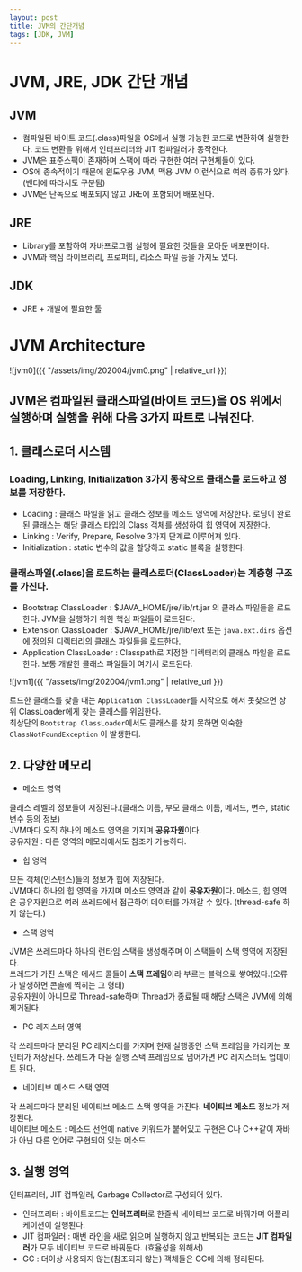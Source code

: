 ```yaml
---
layout: post
title: JVM의 간단개념
tags: [JDK, JVM]
---
```


# JVM, JRE, JDK 간단 개념
## JVM
- 컴파일된 바이트 코드(.class)파일을 OS에서 실행 가능한 코드로 변환하여 실행한다. 코드 변환을 위해서 인터프리터와 JIT 컴파일러가 동작한다.
- JVM은 표준스팩이 존재하며 스팩에 따라 구현한 여러 구현체들이 있다.
- OS에 종속적이기 때문에 윈도우용 JVM, 맥용 JVM 이런식으로 여러 종류가 있다.(밴더에 따라서도 구분됨)
- JVM은 단독으로 배포되지 않고 JRE에 포함되어 배포된다.

## JRE
- Library를 포함하여 자바프로그램 실행에 필요한 것들을 모아둔 배포판이다.
- JVM과 핵심 라이브러리, 프로퍼티, 리소스 파일 등을 가지도 있다.

## JDK
- JRE + 개발에 필요한 툴

# JVM Architecture
![jvm0]({{ "/assets/img/202004/jvm0.png" | relative_url }})

## JVM은 컴파일된 클래스파일(바이트 코드)을 OS 위에서 실행하며 실행을 위해 다음 3가지 파트로 나눠진다.

## 1. 클래스로더 시스템
### Loading, Linking, Initialization 3가지 동작으로 클래스를 로드하고 정보를 저장한다.
- Loading : 클래스 파일을 읽고 클래스 정보를 메소드 영역에 저장한다. 로딩이 완료된 클래스는 해당 클래스 타입의 Class 객체를 생성하여 힙 영역에 저장한다.
- Linking : Verify, Prepare, Resolve 3가지 단계로 이루어져 있다.
- Initialization : static 변수의 값을 할당하고 static 블록을 실행한다.

### 클래스파일(.class)을 로드하는 클래스로더(ClassLoader)는 계층형 구조를 가진다.
- Bootstrap ClassLoader : $JAVA_HOME/jre/lib/rt.jar 의 클래스 파일들을 로드한다. JVM을 실행하기 위한 핵심 파일들이 로드된다.
- Extension ClassLoader : $JAVA_HOME/jre/lib/ext 또는 `java.ext.dirs` 옵션에 정의된 디렉터리의 클래스 파일들을 로드한다.
- Application ClassLoader : Classpath로 지정한 디렉터리의 클래스 파일을 로드한다. 보통 개발한 클래스 파일들이 여기서 로드된다.

![jvm1]({{ "/assets/img/202004/jvm1.png" | relative_url }})

로드한 클래스를 찾을 때는 `Application ClassLoader`를 시작으로 해서 못찾으면 상위 ClassLoader에게 찾는 클래스를 위임한다.  
최상단의 `Bootstrap ClassLoader`에서도 클래스를 찾지 못하면 익숙한 `ClassNotFoundException` 이 발생한다.

## 2. 다양한 메모리

- 메소드 영역

클래스 레벨의 정보들이 저장된다.(클래스 이름, 부모 클래스 이름, 메서드, 변수, static 변수 등의 정보)  
JVM마다 오직 하나의 메소드 영역을 가지며 **공유자원**이다.  
공유자원 : 다른 영역의 메모리에서도 참조가 가능하다.

- 힙 영역

모든 객체(인스턴스)들의 정보가 힙에 저장된다.  
JVM마다 하나의 힙 영역을 가지며 메소드 영역과 같이 **공유자원**이다. 메소드, 힙 영역은 공유자원으로 여러 쓰레드에서 접근하여 데이터를 가져갈 수 있다. (thread-safe 하지 않는다.)

- 스택 영역

JVM은 쓰레드마다 하나의 런타임 스택을 생성해주며 이 스택들이 스택 영역에 저장된다.  
쓰레드가 가진 스택은 메서드 콜들이 **스택 프레임**이라 부르는 블럭으로 쌓여있다.(오류가 발생하면 콘솔에 찍히는 그 형태)  
공유자원이 아니므로 Thread-safe하며 Thread가 종료될 때 해당 스택은 JVM에 의해 제거된다.

- PC 레지스터 영역

각 쓰레드마다 분리된 PC 레지스터를 가지며 현재 실행중인 스택 프레임을 가리키는 포인터가 저장된다. 쓰레드가 다음 실행 스택 프레임으로 넘어가면 PC 레지스터도 업데이트 된다.

- 네이티브 메소드 스택 영역

각 쓰레드마다 분리된 네이티브 메소드 스택 영역을 가진다. **네이티브 메소드** 정보가 저장된다.  
네이티브 메소드 : 메소드 선언에 native 키워드가 붙어있고 구현은 C나 C++같이 자바가 아닌 다른 언어로 구현되어 있는 메소드

## 3. 실행 영역
인터프리터, JIT 컴파일러, Garbage Collector로 구성되어 있다.

- 인터프리터 : 바이트코드는 **인터프리터**로 한줄씩 네이티브 코드로 바꿔가며 어플리케이션이 실행된다.
- JIT 컴파일러 : 매번 라인을 새로 읽으며 실행하지 않고 반복되는 코드는 **JIT 컴파일러**가 모두 네이티브 코드로 바꿔둔다. (효율성을 위해서)
- GC : 더이상 사용되지 않는(참조되지 않는) 객체들은 GC에 의해 정리된다.